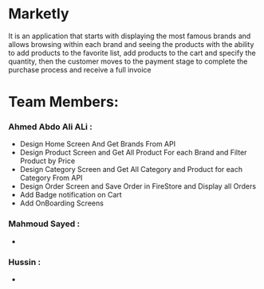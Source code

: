 # Marketly
It is an application that starts with displaying the most famous brands and allows browsing within each brand and seeing the products with the ability to add products to the favorite list, add products to the cart and specify the quantity, then the customer moves to the payment stage to complete the purchase process and receive a full invoice

# Team Members:
### Ahmed Abdo Ali ALi :  
- Design Home Screen And Get Brands From API
- Design Product Screen and Get All Product For each Brand and Filter Product by Price 
- Design Category Screen and Get All Category and Product for each Category From API
- Design Order Screen and Save Order in FireStore and Display all Orders
- Add Badge notification on Cart
- Add OnBoarding Screens

### Mahmoud Sayed :
-
### Hussin :
 - 


